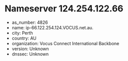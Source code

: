 # Nameserver 124.254.122.66

* as_number: 4826
* name: ip-66.122.254.124.VOCUS.net.au.
* city: Perth
* country: AU
* organization: Vocus Connect International Backbone
* version: Unknown
* dnssec: Unknown
